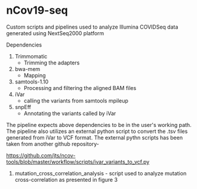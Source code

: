 # nCov19-seq

Custom scripts and pipelines used to analyze Illumina COVIDSeq data generated using NextSeq2000 platform

Dependencies

1. Trimmomatic
   - Trimming the adapters 
2. bwa-mem
   - Mapping 
3. samtools-1.10
   - Processing and filtering the aligned BAM files
4. iVar
   - calling the variants from samtools mpileup
5. snpEff
   - Annotating the variants called by iVar

The pipeline expects above dependencies to be in the user's working path. The pipeline also utilizes an external python script to convert the .tsv files generated from iVar to VCF format. The external pythn scripts has been taken from another github repository-

https://github.com/jts/ncov-tools/blob/master/workflow/scripts/ivar_variants_to_vcf.py

1. mutation_cross_correlation_analysis - script used to analyze mutation cross-correlation as presented in figure 3


